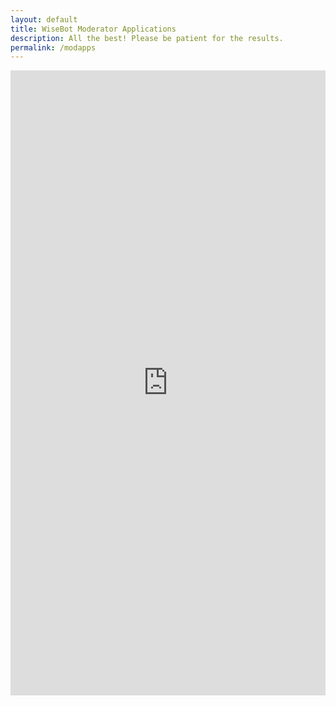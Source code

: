 ```yaml
---
layout: default
title: WiseBot Moderator Applications
description: All the best! Please be patient for the results.
permalink: /modapps
---
```


<iframe src="https://docs.google.com/forms/d/e/1FAIpQLSeOGE9ob61w3mb21tluxwbXL3OQeUY4onAExGGh5hPjqFMa3A/viewform?embedded=true" width="100%" height="1000px" frameborder="0" marginheight="0" marginwidth="0">Loading the application…</iframe>
